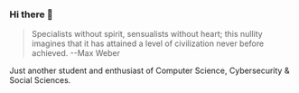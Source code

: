 ### Hi there 👋

> Specialists without spirit, sensualists without heart; this nullity imagines that it has attained a level of civilization never before achieved. --Max Weber

Just another student and enthusiast of Computer Science, Cybersecurity & Social Sciences.

